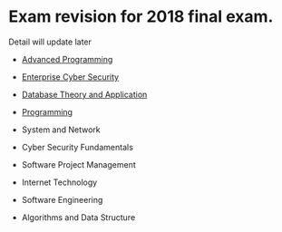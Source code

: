 # Exam revision for 2018 final exam.

Detail will update later

* [Advanced Programming](https://github.com/kaikanwu/Exam-Revision/blob/master/AdvancedPro.md)
* [Enterprise Cyber Security](https://github.com/kaikanwu/Exam-Revision/blob/master/ECS.md)
* [Database Theory and Application](https://github.com/kaikanwu/Exam-Revision/blob/master/DTA.md)
* [Programming](https://github.com/kaikanwu/Exam-Revision/blob/master/Programming.md)

* System and Network
* Cyber Security Fundamentals
* Software Project Management
* Internet Technology
* Software Engineering
* Algorithms and Data Structure

